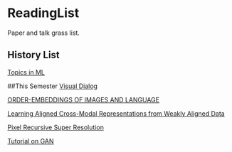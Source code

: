 # ReadingList
Paper and talk grass list.
## History List
[Topics in ML](https://www.cs.toronto.edu/~duvenaud/courses/csc2541/index.html)

##This Semester
[Visual Dialog](https://arxiv.org/pdf/1611.08669v2.pdf)

[ORDER-EMBEDDINGS OF IMAGES AND LANGUAGE](https://arxiv.org/pdf/1511.06361v6.pdf)

[Learning Aligned Cross-Modal Representations from Weakly Aligned Data](http://www.cs.toronto.edu/~castrejon/content/cvpr2016.pdf)

[Pixel Recursive Super Resolution](https://arxiv.org/pdf/1702.00783v1.pdf) 

[Tutorial on GAN](https://arxiv.org/pdf/1701.00160v3.pdf)
